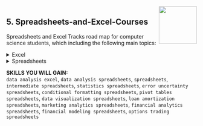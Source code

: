 <img align="right" width="100" height="100" src="https://github.com/cs-MohamedAyman/DataCamp-Tracks/blob/master/organizations-logos/datacamp.jpg">

## 5. Spreadsheets-and-Excel-Courses
Spreadsheets and Excel Tracks road map for computer science students, which including the following main topics:

<details>
	<summary>Excel</summary><table>
	<thead>
		<tr>
			<th width="40%">Course</th>
			<th width="60%">Chapter</th>
			<th>H</th>
			<th>Videos</th>
			<th>Exercises</th>
		</tr>
	</thead>
	<tbody>
			<tr>
				<td rowspan=3 align=center>
<a href="https://learn.datacamp.com/courses/data-analysis-in-excel">Data Analysis in Excel</a><br>
				<td align="left">Exploring Data</td>
				<td rowspan=3 align="center">4</td>
				<td rowspan=3 align="center">12</td>
				<td rowspan=3 align="center">48</td>
				</td>
			</tr>
			<tr>
				<td align="left">Preparing Data</td>
			</tr>
			<tr>
				<td align="left">Analyzing Data</td>
			</tr>
	</tbody>
	</table>
</details>
<details>
	<summary>Spreadsheets</summary><table>
	<thead>
		<tr>
			<th width="40%">Course</th>
			<th width="60%">Chapter</th>
			<th>H</th>
			<th>Videos</th>
			<th>Exercises</th>
		</tr>
	</thead>
	<tbody>
			<tr>
				<td rowspan=2 align=center>
<a href="https://learn.datacamp.com/courses/data-analysis-in-spreadsheets">Data Analysis in Spreadsheets</a><br>
				<td align="left">Predefined functions</td>
				<td rowspan=2 align="center">3</td>
				<td rowspan=2 align="center">0</td>
				<td rowspan=2 align="center">27</td>
				</td>
			</tr>
			<tr>
				<td align="left">Conditional functions and lookups</td>
			</tr>
			<tr>
				<td rowspan=2 align=center>
<a href="https://www.datacamp.com/courses/introduction-to-spreadsheets">Introduction to Spreadsheets</a><br>
				<td align="left">Getting started</td>
				<td rowspan=2 align="center">2</td>
				<td rowspan=2 align="center">0</td>
				<td rowspan=2 align="center">23</td>
				</td>
			</tr>
			<tr>
				<td align="left">References</td>
			</tr>
			<tr>
				<td rowspan=4 align=center>
<a href="https://learn.datacamp.com/courses/intermediate-spreadsheets">Intermediate Spreadsheets</a><br>
				<td align="left">What's in a cell?</td>
				<td rowspan=4 align="center">4</td>
				<td rowspan=4 align="center">12</td>
				<td rowspan=4 align="center">48</td>
				</td>
			</tr>
			<tr>
				<td align="left">Working with numbers</td>
			</tr>
			<tr>
				<td align="left">Logic & Errors</td>
			</tr>
			<tr>
				<td align="left">Positional Matching</td>
			</tr>
			<tr>
				<td rowspan=4 align=center>
<a href="https://learn.datacamp.com/courses/introduction-to-statistics-in-spreadsheets">Introduction to Statistics in Spreadsheets</a><br>
				<td align="left">Getting To Know Your Data</td>
				<td rowspan=4 align="center">4</td>
				<td rowspan=4 align="center">15</td>
				<td rowspan=4 align="center">51</td>
				</td>
			</tr>
			<tr>
				<td align="left">Statistical Data Visualization</td>
			</tr>
			<tr>
				<td align="left">Statistical Hypothesis Testing</td>
			</tr>
			<tr>
				<td align="left">Case Study: Dating Profile Analysis</td>
			</tr>
			<tr>
				<td rowspan=4 align=center>
<a href="https://learn.datacamp.com/courses/error-and-uncertainty-in-spreadsheets">Error and Uncertainty in Spreadsheets</a><br>
				<td align="left">Defining error, uncertainty, and risk</td>
				<td rowspan=4 align="center">4</td>
				<td rowspan=4 align="center">16</td>
				<td rowspan=4 align="center">62</td>
				</td>
			</tr>
			<tr>
				<td align="left">Making accurate predictions</td>
			</tr>
			<tr>
				<td align="left">Poking holes in predictions</td>
			</tr>
			<tr>
				<td align="left">Case study: Should you change your bakery's menu?</td>
			</tr>
			<tr>
				<td rowspan=4 align=center>
<a href="https://learn.datacamp.com/courses/conditional-formatting-in-spreadsheets">Conditional Formatting in Spreadsheets</a><br>
				<td align="left">A Primer on Conditional Formatting</td>
				<td rowspan=4 align="center">4</td>
				<td rowspan=4 align="center">14</td>
				<td rowspan=4 align="center">51</td>
				</td>
			</tr>
			<tr>
				<td align="left">Custom Application of Conditional Formatting</td>
			</tr>
			<tr>
				<td align="left">Conditional Formatting Hacks</td>
			</tr>
			<tr>
				<td align="left">Putting It All Together</td>
			</tr>
			<tr>
				<td rowspan=4 align=center>
<a href="https://learn.datacamp.com/courses/pivot-tables-in-spreadsheets">Pivot Tables in Spreadsheets</a><br>
				<td align="left">Introduction to Pivot Tables for Google Sheets</td>
				<td rowspan=4 align="center">4</td>
				<td rowspan=4 align="center">13</td>
				<td rowspan=4 align="center">54</td>
				</td>
			</tr>
			<tr>
				<td align="left">Behind the Scenes of the Pivot Table</td>
			</tr>
			<tr>
				<td align="left">Advanced Options</td>
			</tr>
			<tr>
				<td align="left">Editing Data and Troubleshooting</td>
			</tr>
			<tr>
				<td rowspan=5 align=center>
<a href="https://learn.datacamp.com/courses/data-visualization-in-spreadsheets">Data Visualization in Spreadsheets</a><br>
				<td align="left">Business Intelligence and Using Dashboards</td>
				<td rowspan=5 align="center">4</td>
				<td rowspan=5 align="center">16</td>
				<td rowspan=5 align="center">55</td>
				</td>
			</tr>
			<tr>
				<td align="left">Efficient Column Charts</td>
			</tr>
			<tr>
				<td align="left">Dashboard Controls</td>
			</tr>
			<tr>
				<td align="left">Other Charts for Your Dashboard</td>
			</tr>
			<tr>
				<td align="left">Conditional Formatting</td>
			</tr>
			<tr>
				<td rowspan=4 align=center>
<a href="https://learn.datacamp.com/courses/loan-amortization-in-spreadsheets">Loan Amortization in Spreadsheets</a><br>
				<td align="left">Introduction to Financial Concepts in Google Sheets</td>
				<td rowspan=4 align="center">4</td>
				<td rowspan=4 align="center">13</td>
				<td rowspan=4 align="center">56</td>
				</td>
			</tr>
			<tr>
				<td align="left">Creating an Amortization Schedule</td>
			</tr>
			<tr>
				<td align="left">Making a Loan Amortization Dashboard</td>
			</tr>
			<tr>
				<td align="left">Non-standard amortization schedules</td>
			</tr>
			<tr>
				<td rowspan=4 align=center>
<a href="https://learn.datacamp.com/courses/marketing-analytics-in-spreadsheets">Marketing Analytics in Spreadsheets</a><br>
				<td align="left">Data Validation for Clean Data Entry</td>
				<td rowspan=4 align="center">4</td>
				<td rowspan=4 align="center">15</td>
				<td rowspan=4 align="center">56</td>
				</td>
			</tr>
			<tr>
				<td align="left">Regular Expressions</td>
			</tr>
			<tr>
				<td align="left">Visualize the Data with Charts</td>
			</tr>
			<tr>
				<td align="left">Build a Paid Search Campaign Dashboard</td>
			</tr>
			<tr>
				<td rowspan=4 align=center>
<a href="https://learn.datacamp.com/courses/financial-analytics-in-spreadsheets">Financial Analytics in Spreadsheets</a><br>
				<td align="left">Monitoring historical prices</td>
				<td rowspan=4 align="center">4</td>
				<td rowspan=4 align="center">15</td>
				<td rowspan=4 align="center">56</td>
				</td>
			</tr>
			<tr>
				<td align="left">Monitoring historical returns</td>
			</tr>
			<tr>
				<td align="left">Monitoring the distribution of returns</td>
			</tr>
			<tr>
				<td align="left">Benchmarking performance</td>
			</tr>
			<tr>
				<td rowspan=4 align=center>
<a href="https://learn.datacamp.com/courses/financial-modeling-in-spreadsheets">Financial Modeling in Spreadsheets</a><br>
				<td align="left">What are Models?</td>
				<td rowspan=4 align="center">4</td>
				<td rowspan=4 align="center">13</td>
				<td rowspan=4 align="center">52</td>
				</td>
			</tr>
			<tr>
				<td align="left">Time Value Money Models</td>
			</tr>
			<tr>
				<td align="left">Planning and Investing Models</td>
			</tr>
			<tr>
				<td align="left">Probabilistic Models</td>
			</tr>
			<tr>
				<td rowspan=4 align=center>
<a href="https://learn.datacamp.com/courses/options-trading-in-spreadsheets">Options Trading in Spreadsheets</a><br>
				<td align="left">Introduction to options</td>
				<td rowspan=4 align="center">4</td>
				<td rowspan=4 align="center">16</td>
				<td rowspan=4 align="center">60</td>
				</td>
			</tr>
			<tr>
				<td align="left">Options (and Strategies), Illustrated</td>
			</tr>
			<tr>
				<td align="left">Option Greeks</td>
			</tr>
			<tr>
				<td align="left">Binomial Model for Option Pricing</td>
			</tr>
	</tbody>
</table>
</details>

**SKILLS YOU WILL GAIN:**<br>
`data analysis excel`, `data analysis spreadsheets`, `spreadsheets`, `intermediate spreadsheets`, `statistics spreadsheets`, `error uncertainty spreadsheets`, `conditional formatting spreadsheets`, `pivot tables spreadsheets`, `data visualization spreadsheets`, `loan amortization spreadsheets`, `marketing analytics spreadsheets`, `financial analytics spreadsheets`, `financial modeling spreadsheets`, `options trading spreadsheets`
